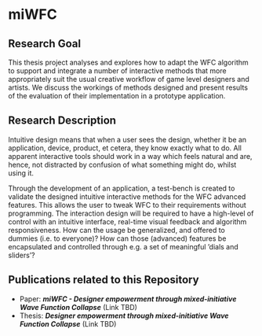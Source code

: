 # miWFC

## Research Goal

This thesis project analyses and explores how to adapt the WFC algorithm to support and integrate a number of interactive methods that more appropriately suit the usual creative workflow of game level designers and artists. We discuss the workings of methods designed and present results of the evaluation of their implementation in a
prototype application.

## Research Description

Intuitive design means that when a user sees the design, whether it be an application, device, product, et cetera, they know exactly what to do. All apparent interactive tools should work in a way which feels natural and are, hence, not distracted by confusion of what something might do, whilst using it.

Through the development of an application, a test-bench is created to validate the designed intuitive interactive methods for the WFC advanced features. This allows the user to tweak WFC to their requirements without programming. The interaction design will be required to have a high-level of control with an intuitive interface, real-time visual feedback and algorithm responsiveness. How can the usage be generalized, and offered to dummies (i.e. to everyone)? How can those (advanced) features be encapsulated and controlled through e.g. a set of meaningful ’dials and sliders’?

## Publications related to this Repository 

- Paper:  ***miWFC - Designer empowerment through mixed-initiative Wave Function Collapse*** (Link TBD)
- Thesis: ***Designer empowerment through mixed-initiative Wave Function Collapse*** (Link TBD)